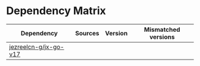 # Dependency Matrix

Dependency | Sources | Version | Mismatched versions
---------- | ------- | ------- | -------------------
[jezreelcn-g/jx-go-v17](https://github.com/jezreelcn-g/jx-go-v17.git) |  | []() | 
